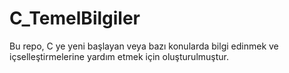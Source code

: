 # C_TemelBilgiler
Bu repo, C ye yeni başlayan veya bazı konularda bilgi edinmek ve içselleştirmelerine yardım etmek için oluşturulmuştur.
